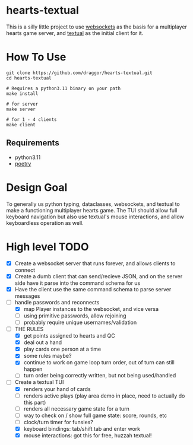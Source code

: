 # hearts-textual
This is a silly little project to use [websockets](https://github.com/aaugustin/websockets) as the basis for a multiplayer hearts game server, and [textual](https://github.com/Textualize/textual) as the initial client for it.

# How To Use
```
git clone https://github.com/draggor/hearts-textual.git
cd hearts-textual

# Requires a python3.11 binary on your path
make install

# for server
make server

# for 1 - 4 clients
make client
```

## Requirements
- python3.11
- [poetry](https://python-poetry.org/)

# Design Goal
To generally us python typing, dataclasses, websockets, and textual to make a functioning multiplayer hearts game.  The TUI should allow full keyboard navigation but also use textual's mouse interactions, and allow keyboardless operation as well.

# High level TODO
- [x] Create a websocket server that runs forever, and allows clients to connect
- [x] Create a dumb client that can send/recieve JSON, and on the server side have it parse into the command schema for us
- [x] Have the client use the same command schema to parse server messages
- [ ] handle passwords and reconnects
  - [x] map Player instances to the websocket, and vice versa
  - [ ] using primitive passwords, allow rejoining
  - [ ] probably require unique usernames/validation
- [ ] THE RULES
  - [x] get points assigned to hearts and QC
  - [x] deal out a hand
  - [x] play cards one person at a time
  - [x] some rules maybe?
  - [x] continue to work on game loop turn order, out of turn can still happen
  - [ ] turn order being correctly written, but not being used/handled
- [ ] Create a textual TUI
  - [x] renders your hand of cards
  - [ ] renders active plays (play area demo in place, need to actually do this part)
  - [ ] renders all necessary game state for a turn
  - [ ] way to check on / show full game state: score, rounds, etc
  - [ ] clock/turn timer for funsies?
  - [x] keyboard bindings: tab/shift tab and enter work
  - [x] mouse interactions: got this for free, huzzah textual!
